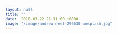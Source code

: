 ```yaml
---
layout: null
title: ""
date:  2018-03-22 21:31:00 +0800
image: "/image/andrew-neel-296630-unsplash.jpg"
---
```

